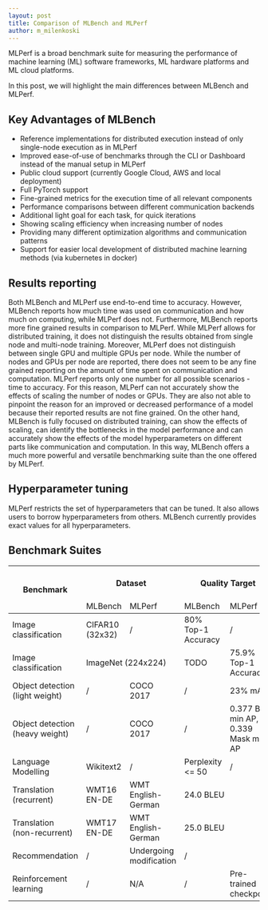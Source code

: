 ```yaml
---
layout: post
title: Comparison of MLBench and MLPerf
author: m_milenkoski
---
```


MLPerf is a broad benchmark suite for measuring the performance of machine learning (ML) software frameworks, ML hardware platforms and ML cloud platforms. 

In this post, we will highlight the main differences between MLBench and MLPerf. 

## Key Advantages of MLBench

- Reference implementations for distributed execution instead of only single-node execution as in MLPerf
- Improved ease-of-use of benchmarks through the CLI or Dashboard instead of the manual setup in MLPerf
- Public cloud support (currently Google Cloud, AWS and local deployment)
- Full PyTorch support
- Fine-grained metrics for the execution time of all relevant components
- Performance comparisons between different communication backends
- Additional light goal for each task, for quick iterations
- Showing scaling efficiency when increasing number of nodes
- Providing many different optimization algorithms and communication patterns
- Support for easier local development of distributed machine learning methods (via kubernetes in docker)

## Results reporting

Both MLBench and MLPerf use end-to-end time to accuracy. However, MLBench reports how much time was used on communication and how much on computing, while MLPerf does not. Furthermore, MLBench reports more fine grained results in comparison to MLPerf. While MLPerf allows for distributed training, it does not distinguish the results obtained from single node and multi-node training. Moreover, MLPerf does not distinguish between single GPU and multiple GPUs per node. While the number of nodes and GPUs per node are reported, there does not seem to be any fine grained reporting on the amount of time spent on communication and computation. MLPerf reports only one number for all possible scenarios - time to accuracy. For this reason, MLPerf can not accurately show the effects of scaling the number of nodes or GPUs. They are also not able to pinpoint the reason for an improved or decreased performance of a model because their reported results are not fine grained. On the other hand, MLBench is fully focused on distributed training, can show the effects of scaling, can identify the bottlenecks in the model performance and can accurately show the effects of the model hyperparameters on different parts like communication and computation. In this way, MLBench offers a much more powerful and versatile benchmarking suite than the one offered by MLPerf. 

## Hyperparameter tuning

MLPerf restricts the set of hyperparameters that can be tuned. It also allows users to borrow hyperparameters from others. MLBench currently provides exact values for all hyperparameters.

## Benchmark Suites

<table>
<thead>
  <tr>
    <th rowspan="2">Benchmark</th>
    <th colspan="2">Dataset</th>
    <th colspan="2">Quality Target</th>
    <th colspan="2">Reference Implementation Model</th>
    <th colspan="2">Frameworks</th>
  </tr>
  <tr>
    <td>MLBench</td>
    <td>MLPerf</td>
    <td>MLBench</td>
    <td>MLPerf</td>
    <td>MLBench</td>
    <td>MLPerf</td>
    <td>MLBench</td>
    <td>MLPerf</td>
  </tr>
</thead>
<tbody>
  <tr>
    <td>Image classification</td>
    <td>CIFAR10 (32x32)</td>
    <td>/</td>
    <td>80% Top-1 Accuracy</td>
    <td>/</td>
    <td>ResNet-20</td>
    <td>/</td>
    <td>PyTorch, Tensorflow</td>
    <td>/</td>
  </tr>
  <tr>
    <td>Image classification</td>
    <td colspan="2">ImageNet (224x224)</td>
    <td>TODO</td>
    <td>75.9% Top-1 Accuracy</td>
    <td>TODO</td>
    <td>Resnet-50 v1.5</td>
    <td>TODO</td>
    <td>MXNet, Tensorflow</td>
  </tr>
  <tr>
    <td>Object detection (light weight)</td>
    <td>/</td>
    <td>COCO 2017</td>
    <td>/</td>
    <td>23% mAP</td>
    <td>/</td>
    <td>SSD-ResNet34</td>
    <td>/</td>
    <td>Tensorflow, PyTorch</td>
  </tr>
  <tr>
    <td>Object detection (heavy weight)</td>
    <td>/</td>
    <td>COCO 2017</td>
    <td>/</td>
    <td>0.377 Box min AP, 0.339 Mask min AP</td>
    <td>/</td>
    <td>Mask R-CNN</td>
    <td>/</td>
    <td>Tensorflow, PyTorch</td>
  </tr>
  <tr>
    <td>Language Modelling</td>
    <td>Wikitext2</td>
    <td>/</td>
    <td>Perplexity &lt;= 50</td>
    <td>/</td>
    <td>RNN-LM</td>
    <td>/</td>
    <td>PyTorch</td>
    <td>/</td>
  </tr>
  <tr>
    <td>Translation (recurrent)</td>
    <td>WMT16 EN-DE</td>
    <td>WMT English-German</td>
    <td colspan="2">24.0 BLEU</td>
    <td colspan="2">GNMT</td>
    <td>PyTorch</td>
    <td>Tensorflow, PyTorch</td>
  </tr>
  <tr>
    <td>Translation (non-recurrent)</td>
    <td>WMT17 EN-DE</td>
    <td>WMT English-German</td>
    <td colspan="2">25.0 BLEU</td>
    <td colspan="2">Transformer</td>
    <td>PyTorch</td>
    <td>Tensorflow, PyTorch</td>
  </tr>
  <tr>
    <td>Recommendation</td>
    <td>/</td>
    <td>Undergoing modification</td>
    <td>/</td>
    <td></td>
    <td>/</td>
    <td></td>
    <td>/</td>
    <td></td>
  </tr>
  <tr>
    <td>Reinforcement learning</td>
    <td>/</td>
    <td>N/A</td>
    <td>/</td>
    <td>Pre-trained checkpoint</td>
    <td>/</td>
    <td>Mini Go</td>
    <td>/</td>
    <td>Tensorflow</td>
  </tr>
</tbody>
</table>
